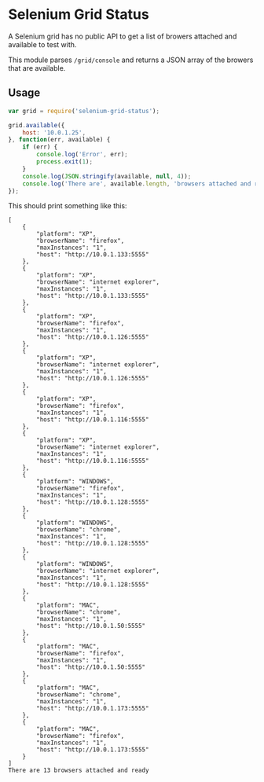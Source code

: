 Selenium Grid Status
====================


A Selenium grid has no public API to get a list of browers attached and available to test with.

This module parses `/grid/console` and returns a JSON array of the browers that are available.

Usage
-----

```javascript
var grid = require('selenium-grid-status');

grid.available({
    host: '10.0.1.25',
}, function(err, available) {
    if (err) {
        console.log('Error', err);
        process.exit(1);
    }
    console.log(JSON.stringify(available, null, 4));
    console.log('There are', available.length, 'browsers attached and ready');
});
```

This should print something like this:

    [
        {
            "platform": "XP",
            "browserName": "firefox",
            "maxInstances": "1",
            "host": "http://10.0.1.133:5555"
        },
        {
            "platform": "XP",
            "browserName": "internet explorer",
            "maxInstances": "1",
            "host": "http://10.0.1.133:5555"
        },
        {
            "platform": "XP",
            "browserName": "firefox",
            "maxInstances": "1",
            "host": "http://10.0.1.126:5555"
        },
        {
            "platform": "XP",
            "browserName": "internet explorer",
            "maxInstances": "1",
            "host": "http://10.0.1.126:5555"
        },
        {
            "platform": "XP",
            "browserName": "firefox",
            "maxInstances": "1",
            "host": "http://10.0.1.116:5555"
        },
        {
            "platform": "XP",
            "browserName": "internet explorer",
            "maxInstances": "1",
            "host": "http://10.0.1.116:5555"
        },
        {
            "platform": "WINDOWS",
            "browserName": "firefox",
            "maxInstances": "1",
            "host": "http://10.0.1.128:5555"
        },
        {
            "platform": "WINDOWS",
            "browserName": "chrome",
            "maxInstances": "1",
            "host": "http://10.0.1.128:5555"
        },
        {
            "platform": "WINDOWS",
            "browserName": "internet explorer",
            "maxInstances": "1",
            "host": "http://10.0.1.128:5555"
        },
        {
            "platform": "MAC",
            "browserName": "chrome",
            "maxInstances": "1",
            "host": "http://10.0.1.50:5555"
        },
        {
            "platform": "MAC",
            "browserName": "firefox",
            "maxInstances": "1",
            "host": "http://10.0.1.50:5555"
        },
        {
            "platform": "MAC",
            "browserName": "chrome",
            "maxInstances": "1",
            "host": "http://10.0.1.173:5555"
        },
        {
            "platform": "MAC",
            "browserName": "firefox",
            "maxInstances": "1",
            "host": "http://10.0.1.173:5555"
        }
    ]
    There are 13 browsers attached and ready
